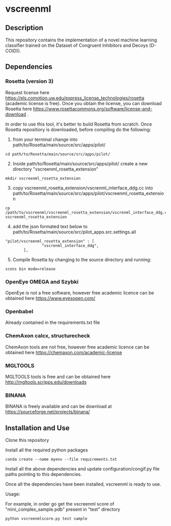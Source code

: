 # vscreenml
## Description
This repository contains the implementation of a novel machine learning classifier trained on the Dataset of Congruent Inhibitors and Decoys (D-COID)).  
## Dependencies
### Rosetta (version 3)
Request license here https://els.comotion.uw.edu/express_license_technologies/rosetta (academic license is free). Once you obtain the license, you can download Rosetta here https://www.rosettacommons.org/software/license-and-download .

In order to use this tool, it's better to build Rosetta from scratch. Once Rosetta repositiory is downloaded, before compiling do the following:
1. from your terminal change into path/to/Rosetta/main/source/src/apps/pilot/
```
cd path/to/Rosetta/main/source/src/apps/pilot/
```
2. Inside path/to/Rosetta/main/source/src/apps/pilot/ create a new directory "vscreenml_rosetta_extension"
```
mkdir vscreenml_rosetta_extension
```
3.  copy vscreenml_rosetta_extension/vscrenml_interface_ddg.cc into path/to/Rosetta/main/source/src/apps/pilot/vscreenml_rosetta_extension
```
cp /path/to/vscreenml/vscreenml_rosetta_extension/vscrenml_interface_ddg.cc vscreenml_rosetta_extension
```
4. add the json formated text below to path/to/Rosetta/main/source/src/pilot_apps.src.settings.all
```
"pilot/vscreenml_rosetta_extension" : [ 
                "vscrenml_interface_ddg",
        ],
 ```      
5. Compile Rosetta by changing to the source directory and running:
```
scons bin mode=release
```

### OpenEye OMEGA and Szybki
OpenEye is not a free software, however free academic licence can be obtained here https://www.eyesopen.com/
### Openbabel
Already contained in the requirements.txt file
### ChemAxon calcx, structurecheck
ChemAxon tools are not free, however free academic licence can be obtained here https://chemaxon.com/academic-license
### MGLTOOLS
MGLTOOLS tools is free and can be obtained here http://mgltools.scripps.edu/downloads
### BINANA 
BINANA is freely available and can be download at https://sourceforge.net/projects/binana/


## Installation and Use
Clone this repository

Install all the required python packages
```
conda create --name myenv --file requirements.txt
```
Install all the above dependencies and update configuration/congif.py file paths pointing to this dependencies.

Once all the dependencies have been installed, vscreenml is ready to use.

Usage:

For example, in order go get the vscreenml score of "mini_complex_sample.pdb" present in "test" directory
```python
python vscreenmlscore.py test sample

```
